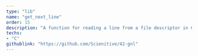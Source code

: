 ```yaml
---
type: "lib"
name: "get_next_line"
order: 15
description: "A function for reading a line from a file descriptor in C."
techs:
- "C"
githublink: "https://github.com/Scienitive/42-gnl"
---
```

